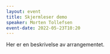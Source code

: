 ```yaml
---
layout: event
title: Skjermleser demo
speaker: Morten Tollefsen
event-date: 2022-05-23T10:20
---
```

Her er en beskrivelse av arrangementet.